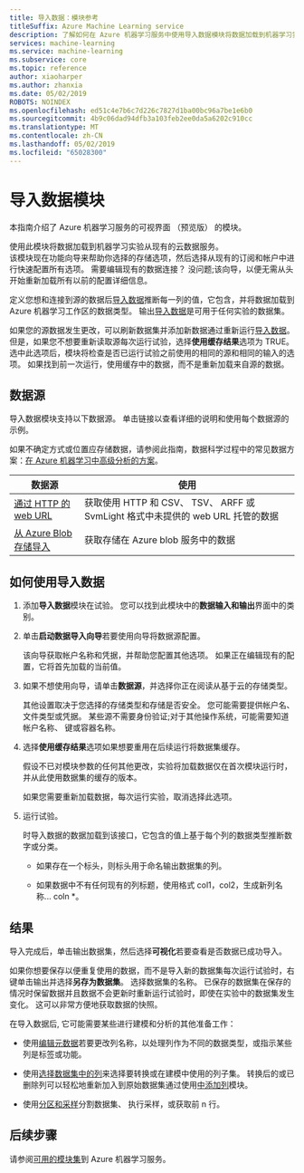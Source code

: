 ```yaml
---
title: 导入数据：模块参考
titleSuffix: Azure Machine Learning service
description: 了解如何在 Azure 机器学习服务中使用导入数据模块将数据加载到机器学习实验从现有的云数据服务。
services: machine-learning
ms.service: machine-learning
ms.subservice: core
ms.topic: reference
author: xiaoharper
ms.author: zhanxia
ms.date: 05/02/2019
ROBOTS: NOINDEX
ms.openlocfilehash: ed51c4e7b6c7d226c7827d1ba00bc96a7be1e6b0
ms.sourcegitcommit: 4b9c06dad94dfb3a103feb2ee0da5a6202c910cc
ms.translationtype: MT
ms.contentlocale: zh-CN
ms.lasthandoff: 05/02/2019
ms.locfileid: "65028300"
---
```

# <a name="import-data-module"></a>导入数据模块

本指南介绍了 Azure 机器学习服务的可视界面 （预览版） 的模块。

使用此模块将数据加载到机器学习实验从现有的云数据服务。  
该模块现在功能向导来帮助你选择的存储选项，然后选择从现有的订阅和帐户中进行快速配置所有选项。 需要编辑现有的数据连接？ 没问题;该向导，以便无需从头开始重新加载所有以前的配置详细信息。 
  
定义您想和连接到源的数据后[导入数据](./import-data.md)推断每一列的值，它包含，并将数据加载到 Azure 机器学习工作区的数据类型。 输出[导入数据](./import-data.md)是可用于任何实验的数据集。

  
如果您的源数据发生更改，可以刷新数据集并添加新数据通过重新运行[导入数据](./import-data.md)。 但是，如果您不想要重新读取源每次运行试验，选择**使用缓存结果**选项为 TRUE。 选中此选项后，模块将检查是否已运行试验之前使用的相同的源和相同的输入的选项。 如果找到前一次运行，使用缓存中的数据，而不是重新加载来自源的数据。
 

## <a name="data-sources"></a>数据源

导入数据模块支持以下数据源。 单击链接以查看详细的说明和使用每个数据源的示例。 
 
如果不确定方式或位置应存储数据，请参阅此指南，数据科学过程中的常见数据方案：[在 Azure 机器学习中高级分析的方案](https://docs.microsoft.com/azure/machine-learning/machine-learning-data-science-plan-sample-scenarios)。 


|数据源| 使用|
|-----------|-----------|  
|[通过 HTTP 的 web URL](./import-from-web-url-via-http.md)|获取使用 HTTP 和 CSV、 TSV、 ARFF 或 SvmLight 格式中未提供的 web URL 托管的数据|  
|[从 Azure Blob 存储导入](./import-from-azure-blob-storage.md) |获取存储在 Azure blob 服务中的数据|  

## <a name="how-to-use-import-data"></a>如何使用导入数据
 
1. 添加**导入数据**模块在试验。 您可以找到此模块中的**数据输入和输出**界面中的类别。

2. 单击**启动数据导入向导**若要使用向导将数据源配置。

    该向导获取帐户名称和凭据，并帮助您配置其他选项。 如果正在编辑现有的配置，它将首先加载的当前值。

3. 如果不想使用向导，请单击**数据源**，并选择你正在阅读从基于云的存储类型。 

    其他设置取决于您选择的存储类型和存储是否安全。 您可能需要提供帐户名、 文件类型或凭据。 某些源不需要身份验证;对于其他操作系统，可能需要知道帐户名称、 键或容器名称。

4. 选择**使用缓存结果**选项如果想要重用在后续运行将数据集缓存。

    假设不已对模块参数的任何其他更改，实验将加载数据仅在首次模块运行时，并从此使用数据集的缓存的版本。

    如果您需要重新加载数据，每次运行实验，取消选择此选项。

5. 运行试验。

    时导入数据的数据加载到该接口，它包含的值上基于每个列的数据类型推断数字或分类。

    - 如果存在一个标头，则标头用于命名输出数据集的列。

    - 如果数据中不有任何现有的列标题，使用格式 col1，col2，生成新列名称... coln *。

## <a name="results"></a>结果

导入完成后，单击输出数据集，然后选择**可视化**若要查看是否数据已成功导入。

如果你想要保存以便重复使用的数据，而不是导入新的数据集每次运行试验时，右键单击输出并选择**另存为数据集**。 选择数据集的名称。 已保存的数据集在保存的情况时保留数据并且数据不会更新时重新运行试验时，即使在实验中的数据集发生变化。 这可以非常方便地获取数据的快照。

在导入数据后, 它可能需要某些进行建模和分析的其他准备工作：


- 使用[编辑元数据](./edit-metadata.md)若要更改列名称，以处理列作为不同的数据类型，或指示某些列是标签或功能。

- 使用[选择数据集中的列](./select-columns-in-dataset.md)来选择要转换或在建模中使用的列子集。 转换后的或已删除列可以轻松地重新加入到原始数据集通过使用[中添加列](./add-columns.md)模块。  

- 使用[分区和采样](./partition-and-sample.md)分割数据集、 执行采样，或获取前 n 行。

## <a name="next-steps"></a>后续步骤

请参阅[可用的模块集](module-reference.md)到 Azure 机器学习服务。 